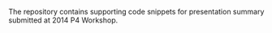 The repository contains supporting code snippets for presentation summary submitted at 2014 P4 Workshop.
